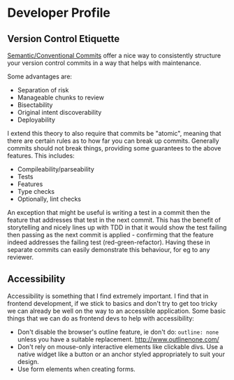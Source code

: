 # Developer Profile

## Version Control Etiquette

[Semantic/Conventional Commits](https://www.conventionalcommits.org/en/v1.0.0/) offer a nice way to consistently structure your version control commits in a way that helps with maintenance.

Some advantages are:
*  Separation of risk
*  Manageable chunks to review
*  Bisectability
*  Original intent discoverability
*  Deployability

I extend this theory to also require that commits be "atomic", meaning that there are certain rules as to how far you can break up commits.  Generally commits should not break things, providing some guarantees to the above features.  This includes:
*  Compileability/parseability
*  Tests
*  Features
*  Type checks
*  Optionally, lint checks

An exception that might be useful is writing a test in a commit then the feature that addresses that test in the next commit. This has the benefit of storytelling and nicely lines up with TDD in that it would show the test failing then passing as the next commit is applied - confirming that the feature indeed addresses the failing test (red-green-refactor). Having these in separate commits can easily demonstrate this behaviour, for eg to any reviewer.

## Accessibility

Accessibility is something that I find extremely important.  I find that in frontend development, if we stick to basics and don't try to get too tricky we can already be well on the way to an accessible application.  Some basic things that we can do as frontend devs to help with accessibility:

* Don't disable the browser's outline feature, ie don't do: `outline: none` unless you have a suitable replacement.  http://www.outlinenone.com/
* Don't rely on mouse-only interactive elements like clickable divs.  Use a native widget like a button or an anchor styled appropriately to suit your design.
* Use form elements when creating forms.
